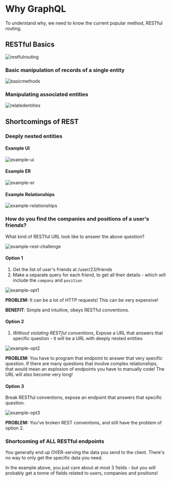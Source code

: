 # Why GraphQL

To understand why, we need to know the current popular method, RESTful routing.

## RESTful Basics

![restfulrouting](./img/restfulrouting.PNG)

### Basic manipulation of records of a single entity

![basicmethods](./img/basicmethods.PNG)

### Manipulating associated entities

![relatedentities](./img/relatedentities.PNG)

## Shortcomings of REST

### Deeply nested entities

#### Example UI

![example-ui](./img/example-ui.PNG)

#### Example ER

![example-er](./img/example-er.PNG)

#### Example Relationships

![example-relationships](./img/example-relationships.PNG)

### How do you find the companies and positions of a user's friends?

What kind of RESTful URL look like to answer the above question?

![example-rest-challenge](./img/example-rest-challenge.PNG)

#### Option 1

1. Get the list of user's friends at /user/23/friends
2. Make a separate query for each friend, to get all their details - which will include the `company` and `position`

![example-opt1](./img/example-opt1.PNG)

**PROBLEM:** It can be a lot of HTTP requests! This can be very expensive!

**BENEFIT**: Simple and intuitive, obeys RESTful conventions.

#### Option 2

1. _Without violating RESTful conventions_, Expose a URL that answers that specific question - it will be a URL with deeply nested entities

![example-opt2](./img/example-opt2.PNG)

**PROBLEM:** You have to program that endpoint to answer that very specific question. If there are many questions that involve complex relationships,
that would mean an explosion of endpoints you have to manually code! The URL will also become very long!

#### Option 3

Break RESTful conventions, expose an endpoint that answers that specific question.

![example-opt3](./img/example-opt3.PNG)

**PROBLEM:** You've broken REST conventions, and still have the problem of option 2.

### Shortcoming of ALL RESTful endpoints

You generally end up OVER-serving the data you send to the client.
There's no way to only get the specific data you need.

In the example above, you just care about at most 3 fields - but you will probably get a tonne of fields related to users, companies and positions!

